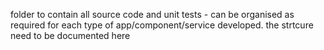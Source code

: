 folder to contain all source code and unit tests - can be organised as required for each type of app/component/service developed. 
the strtcure need to be documented here  
